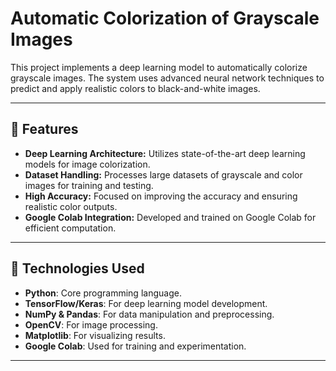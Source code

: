 # Automatic Colorization of Grayscale Images

This project implements a deep learning model to automatically colorize grayscale images. The system uses advanced neural network techniques to predict and apply realistic colors to black-and-white images.

---

## 🚀 Features
- **Deep Learning Architecture:** Utilizes state-of-the-art deep learning models for image colorization.
- **Dataset Handling:** Processes large datasets of grayscale and color images for training and testing.
- **High Accuracy:** Focused on improving the accuracy and ensuring realistic color outputs.
- **Google Colab Integration:** Developed and trained on Google Colab for efficient computation.

---

## 🔧 Technologies Used
- **Python**: Core programming language.
- **TensorFlow/Keras**: For deep learning model development.
- **NumPy & Pandas**: For data manipulation and preprocessing.
- **OpenCV**: For image processing.
- **Matplotlib**: For visualizing results.
- **Google Colab**: Used for training and experimentation.

---
